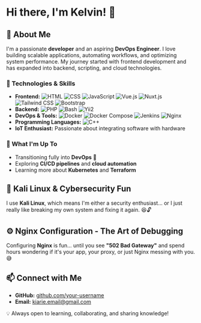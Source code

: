 # Hi there, I'm Kelvin! 👋

## 🚀 About Me
I'm a passionate **developer** and an aspiring **DevOps Engineer**. I love building scalable applications, automating workflows, and optimizing system performance. My journey started with frontend development and has expanded into backend, scripting, and cloud technologies.

### 🔧 Technologies & Skills
- **Frontend:** ![HTML](https://img.shields.io/badge/HTML5-%23E34F26.svg?style=flat&logo=html5&logoColor=white) ![CSS](https://img.shields.io/badge/CSS3-%231572B6.svg?style=flat&logo=css3&logoColor=white) ![JavaScript](https://img.shields.io/badge/JavaScript-%23F7DF1E.svg?style=flat&logo=javascript&logoColor=black) ![Vue.js](https://img.shields.io/badge/Vue.js-%234FC08D.svg?style=flat&logo=vue.js&logoColor=white) ![Nuxt.js](https://img.shields.io/badge/Nuxt.js-%2300C58E.svg?style=flat&logo=nuxt.js&logoColor=white) ![Tailwind CSS](https://img.shields.io/badge/Tailwind%20CSS-%2306B6D4.svg?style=flat&logo=tailwind-css&logoColor=white) ![Bootstrap](https://img.shields.io/badge/Bootstrap-%23563D7C.svg?style=flat&logo=bootstrap&logoColor=white)
- **Backend:** ![PHP](https://img.shields.io/badge/PHP-%23777BB4.svg?style=flat&logo=php&logoColor=white) ![Bash](https://img.shields.io/badge/Bash-%234EAA25.svg?style=flat&logo=gnu-bash&logoColor=white) ![Yii2](https://img.shields.io/badge/Yii2-%23007BFF.svg?style=flat&logo=yii&logoColor=white)
- **DevOps & Tools:** ![Docker](https://img.shields.io/badge/Docker-%230084D6.svg?style=flat&logo=docker&logoColor=white) ![Docker Compose](https://img.shields.io/badge/Docker%20Compose-%230084D6.svg?style=flat&logo=docker&logoColor=white) ![Jenkins](https://img.shields.io/badge/Jenkins-%23D24939.svg?style=flat&logo=jenkins&logoColor=white) ![Nginx](https://img.shields.io/badge/Nginx-%23009639.svg?style=flat&logo=nginx&logoColor=white)
- **Programming Languages:** ![C++](https://img.shields.io/badge/C++-%2300599C.svg?style=flat&logo=c%2B%2B&logoColor=white)
- **IoT Enthusiast:** Passionate about integrating software with hardware

### 🎯 What I'm Up To
- Transitioning fully into **DevOps** 🚀
- Exploring **CI/CD pipelines** and **cloud automation**
- Learning more about **Kubernetes** and **Terraform**

## 🤖 Kali Linux & Cybersecurity Fun
I use **Kali Linux**, which means I'm either a security enthusiast... or I just really like breaking my own system and fixing it again. 😆🔓

## ⚙️ Nginx Configuration - The Art of Debugging
Configuring **Nginx** is fun... until you see **"502 Bad Gateway"** and spend hours wondering if it's your app, your proxy, or just Nginx messing with you. 😅

## 📫 Connect with Me
- **GitHub:** [github.com/your-username](https://github.com/kiavin)
- **Email:** kiarie.email@gmail.com

💡 Always open to learning, collaborating, and sharing knowledge!


